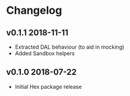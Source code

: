 # Changelog

## v0.1.1 2018-11-11

* Extracted DAL behaviour (to aid in mocking)
* Added Sandbox helpers

## v0.1.0 2018-07-22

* Initial Hex package release
